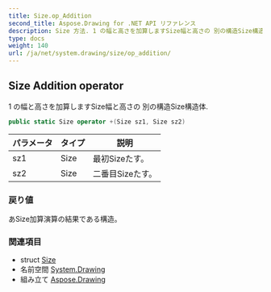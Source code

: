 ```yaml
---
title: Size.op_Addition
second_title: Aspose.Drawing for .NET API リファレンス
description: Size 方法. 1 の幅と高さを加算しますSize幅と高さの 別の構造Size構造体.
type: docs
weight: 140
url: /ja/net/system.drawing/size/op_addition/
---
```

## Size Addition operator

1 の幅と高さを加算しますSize幅と高さの 別の構造Size構造体.

```csharp
public static Size operator +(Size sz1, Size sz2)
```

| パラメータ | タイプ | 説明 |
| --- | --- | --- |
| sz1 | Size | 最初Sizeたす。 |
| sz2 | Size | 二番目Sizeたす。 |

### 戻り値

あSize加算演算の結果である構造。

### 関連項目

* struct [Size](../)
* 名前空間 [System.Drawing](../../size/)
* 組み立て [Aspose.Drawing](../../../)


